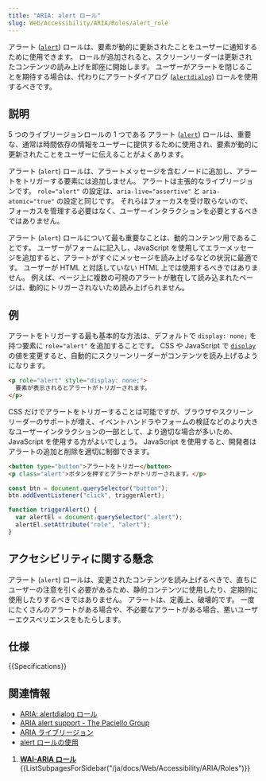```yaml
---
title: "ARIA: alert ロール"
slug: Web/Accessibility/ARIA/Roles/alert_role
---
```


アラート ([`alert`](https://www.w3.org/TR/wai-aria-1.1/#alert)) ロールは、要素が動的に更新されたことをユーザーに通知するために使用できます。 ロールが追加されると、スクリーンリーダーは更新されたコンテンツの読み上げを即座に開始します。 ユーザーがアラートを閉じることを期待する場合は、代わりにアラートダイアログ ([`alertdialog`](/ja/docs/Web/Accessibility/ARIA/Roles/Alertdialog_Role)) ロールを使用するべきです。

## 説明

5 つのライブリージョンロールの 1 つである アラート ([`alert`](https://www.w3.org/TR/wai-aria-1.1/#alert)) ロールは、重要な、通常は時間依存の情報をユーザーに提供するために使用され、要素が動的に更新されたことをユーザーに伝えることがよくあります。

アラート (`alert`) ロールは、アラートメッセージを含むノードに追加し、アラートをトリガーする要素には追加しません。 アラートは主張的なライブリージョンです。 `role="alert"` の設定は、`aria-live="assertive"` と `aria-atomic="true"` の設定と同じです。 それらはフォーカスを受け取らないので、フォーカスを管理する必要はなく、ユーザーインタラクションを必要とするべきではありません。

アラート (`alert`) ロールについて最も重要なことは、動的コンテンツ用であることです。 ユーザーがフォームに記入し、JavaScript を使用してエラーメッセージを追加すると、アラートがすぐにメッセージを読み上げるなどの状況に最適です。 ユーザーが HTML と対話していない HTML 上では使用するべきではありません。 例えば、ページ上に複数の可視のアラートが散在して読み込まれたページは、動的にトリガーされないため読み上げられません。

## 例

アラートをトリガーする最も基本的な方法は、デフォルトで `display: none;` を持つ要素に `role="alert"` を追加することです。 CSS や JavaScript で [`display`](/ja/docs/Web/CSS/CSS_Display) の値を変更すると、自動的にスクリーンリーダーがコンテンツを読み上げるようになります。

```html
<p role="alert" style="display: none;">
  要素が表示されるとアラートがトリガーされます。
</p>
```

CSS だけでアラートをトリガーすることは可能ですが、ブラウザやスクリーンリーダーのサポートが増え、イベントハンドラやフォームの検証などのより大きなユーザーインタラクションの一部として、より適切な場合が多いため、JavaScript を使用する方がよいでしょう。 JavaScript を使用すると、開発者はアラートの追加と削除を適切に制御できます。

```html
<button type="button">アラートをトリガー</button>
<p class="alert">ボタンを押すとアラートがトリガーされます。</p>
```

```js
const btn = document.querySelector("button");
btn.addEventListener("click", triggerAlert);

function triggerAlert() {
  var alertEl = document.querySelector(".alert");
  alertEl.setAttribute("role", "alert");
}
```

## アクセシビリティに関する懸念

アラート (`alert`) ロールは、変更されたコンテンツを読み上げるべきで、直ちにユーザーの注意を引く必要があるため、静的コンテンツに使用したり、定期的に使用したりするべきではありません。 アラートは、定義上、破壊的です。 一度にたくさんのアラートがある場合や、不必要なアラートがある場合、悪いユーザーエクスペリエンスをもたらします。

## 仕様

{{Specifications}}

## 関連情報

- [ARIA: alertdialog ロール](/ja/docs/Web/Accessibility/ARIA/Roles/Alertdialog_Role)
- [ARIA alert support - The Paciello Group](https://developer.paciellogroup.com/blog/2017/04/aria-alert-support/)
- [ARIA ライブリージョン](/ja/docs/Web/Accessibility/ARIA/ARIA_Live_Regions)
- [alert ロールの使用](/ja/docs/Web/Accessibility/ARIA/ARIA_Techniques/Using_the_alert_role)

1. [**WAI-ARIA ロール**](/ja/docs/Web/Accessibility/ARIA/Roles){{ListSubpagesForSidebar("/ja/docs/Web/Accessibility/ARIA/Roles")}}
